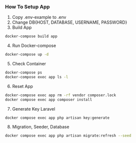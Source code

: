 ### How To Setup App

1. Copy .env-example to .env
2. Change DB{HOST, DATABASE, USERNAME, PASSWORD}
3. Build App
```bash
docker-compose build app
```
4. Run Docker-compose
```bash
docker-compose up -d
```
5. Check Container
```bash
docker-compose ps
docker-compose exec app ls -l
```
6. Reset App
```bash
docker-compose exec app rm -rf vendor composer.lock
docker compose exec app composer install
```
7. Generate Key Laravel
```bash
docker compose exec app php artisan key:generate
```
8. Migration, Seeder, Database
```bash
docker compose exec app php artisan migrate:refresh --seed
```
